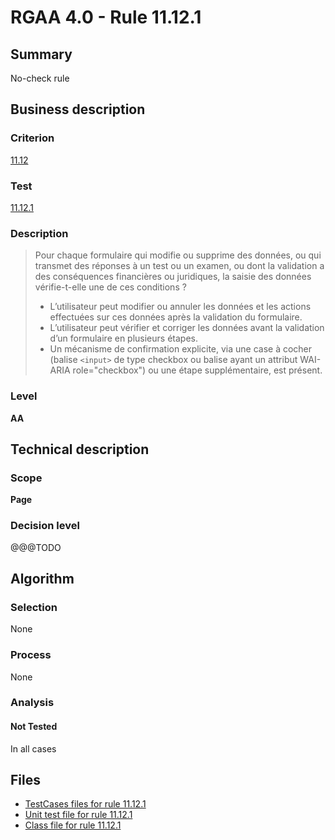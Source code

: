 # RGAA 4.0 - Rule 11.12.1

## Summary

No-check rule

## Business description

### Criterion

[11.12](https://www.numerique.gouv.fr/publications/rgaa-accessibilite/methode/criteres/#crit-11-12)

### Test

[11.12.1](https://www.numerique.gouv.fr/publications/rgaa-accessibilite/methode/criteres/#test-11-12-1)

### Description

> Pour chaque formulaire qui modifie ou supprime des données, ou qui transmet des réponses à un test ou un examen, ou dont la validation a des conséquences financières ou juridiques, la saisie des données vérifie-t-elle une de ces conditions ?
> 
> * L’utilisateur peut modifier ou annuler les données et les actions effectuées sur ces données après la validation du formulaire.
> * L’utilisateur peut vérifier et corriger les données avant la validation d’un formulaire en plusieurs étapes.
> * Un mécanisme de confirmation explicite, via une case à cocher (balise `<input>` de type checkbox ou balise ayant un attribut WAI-ARIA role="checkbox") ou une étape supplémentaire, est présent.

### Level

**AA**


## Technical description

### Scope

**Page**

### Decision level

@@@TODO


## Algorithm

### Selection

None

### Process

None

### Analysis

#### Not Tested

In all cases


## Files

- [TestCases files for rule 11.12.1](https://gitlab.com/asqatasun/Asqatasun/-/tree/v5/rules/rules-rgaa4.0/src/test/resources/testcases/rgaa40/Rgaa40Rule111201/)
- [Unit test file for rule 11.12.1](https://gitlab.com/asqatasun/Asqatasun/-/blob/v5/rules/rules-rgaa4.0/src/test/java/org/asqatasun/rules/rgaa40/Rgaa40Rule111201Test.java)
- [Class file for rule 11.12.1](https://gitlab.com/asqatasun/Asqatasun/-/blob/v5/rules/rules-rgaa4.0/src/main/java/org/asqatasun/rules/rgaa40/Rgaa40Rule111201.java)


